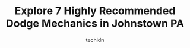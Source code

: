 ---
layout: ampstory
image: https://images.unsplash.com/photo-1607892027477-34542018abc4?ixlib=rb-4.0.3&ixid=MnwxMjA3fDB8MHxwaG90by1wYWdlfHx8fGVufDB8fHx8&auto=format&fit=crop&w=640&h=853&q=80
author: techidn
featured: false
description: For top-quality automotive repairs and maintenance, visit the 7 best Dodge Mechanic in Johnstown PA, USA. Their reputation for excellence and their dedication to customer satisfaction make t
title: Explore 7 Highly Recommended Dodge Mechanics in Johnstown PA
cover:
   title: Explore 7 Highly Recommended Dodge Mechanics in Johnstown PA
   subtitle: Rickpate
   background: https://images.unsplash.com/photo-1607892027477-34542018abc4?ixlib=rb-4.0.3&ixid=MnwxMjA3fDB8MHxwaG90by1wYWdlfHx8fGVufDB8fHx8&auto=format&fit=crop&w=640&h=853&q=80

pages: 
 - layout: thirds
   top: <h1>#1 REAMAN AUTO SALES AND SERVICE</h1>
   bottom: "<p>They are very reliable, capable and completely honest. I am a senior citizen who has been taken advantage of by many different car repair owners. I am truly impressed by </p>"
   background: https://www.knot35.com/toplist/wp-content/uploads/2023/06/best-dodge-mechanic-1-in-johnstown-pa-1685840143.jpeg
   backgroundblur: true
 - layout: thirds
   top: <h1>#2 Eastmont Auto Repair And Sales</h1>
   bottom: "<p>660 Headricks road, 909 Maple Ave, Johnstown, PA 15909, United States</p>"
   background: https://www.knot35.com/toplist/wp-content/uploads/2023/06/best-dodge-mechanic-2-in-johnstown-pa-1685840144.jpeg
   cta:
      link: https://www.knot35.com/toplist/explore-7-highly-recommended-dodge-mechanics-in-johnstown-pa/
      text: Explore 7 Highly Recommended Dodge Mechanics in Johnstown PA
 - layout: thirds
   top: <h1>#3 Weinzierls Garage</h1>
   bottom: "<p>10 D St, Johnstown, PA 15906, United States</p>"
   background: https://www.knot35.com/toplist/wp-content/uploads/2023/06/best-dodge-mechanic-3-in-johnstown-pa-1685840144.jpeg
   cta:
      link: https://www.knot35.com/toplist/explore-7-highly-recommended-dodge-mechanics-in-johnstown-pa/
      text: Explore 7 Highly Recommended Dodge Mechanics in Johnstown PA
 - layout: thirds
   top: <h1>#4 Brilharts Auto Repair</h1>
   bottom: "<p>122 Cooper Ave, Johnstown, PA 15906, United States</p>"
   background: https://images.unsplash.com/photo-1574169208507-84376144848b?ixlib=rb-4.0.3&ixid=MnwxMjA3fDB8MHxwaG90by1wYWdlfHx8fGVufDB8fHx8&auto=format&fit=crop&w=640&h=853&q=80
   cta:
      link: https://www.knot35.com/toplist/explore-7-highly-recommended-dodge-mechanics-in-johnstown-pa/
      text: Explore 7 Highly Recommended Dodge Mechanics in Johnstown PA
 - layout: thirds
   top: <h1>#5 Schneck Brothers Auto Service</h1>
   bottom: "<p>217 Johns St, Johnstown, PA 15901, United States</p>"
   background: https://images.unsplash.com/photo-1531169509526-f8f1fdaa4a67?ixlib=rb-4.0.3&ixid=MnwxMjA3fDB8MHxwaG90by1wYWdlfHx8fGVufDB8fHx8&auto=format&fit=crop&w=640&h=853&q=80
   cta:
      link: https://www.knot35.com/toplist/explore-7-highly-recommended-dodge-mechanics-in-johnstown-pa/
      text: Explore 7 Highly Recommended Dodge Mechanics in Johnstown PA
 - layout: thirds
   top: <h1>#6 Deyarmins Auto Repair</h1>
   bottom: "<p>581 Goucher St, Johnstown, PA 15905, United States</p>"
   background: https://images.unsplash.com/photo-1567360425618-1594206637d2?ixlib=rb-4.0.3&ixid=MnwxMjA3fDB8MHxwaG90by1wYWdlfHx8fGVufDB8fHx8&auto=format&fit=crop&w=640&h=853&q=80
   cta:
      link: https://www.knot35.com/toplist/explore-7-highly-recommended-dodge-mechanics-in-johnstown-pa/
      text: Explore 7 Highly Recommended Dodge Mechanics in Johnstown PA
 - layout: thirds
   top: <h1>#7 Berkebile Auto Service & Towing</h1>
   bottom: "<p>338 Oakland Ave, Johnstown, PA 15902, United States</p>"
   background: https://images.unsplash.com/photo-1549241520-425e3dfc01cb?ixlib=rb-4.0.3&ixid=MnwxMjA3fDB8MHxwaG90by1wYWdlfHx8fGVufDB8fHx8&auto=format&fit=crop&w=640&h=853&q=80
   cta:
      link: https://www.knot35.com/toplist/explore-7-highly-recommended-dodge-mechanics-in-johnstown-pa/
      text: Explore 7 Highly Recommended Dodge Mechanics in Johnstown PA
 - layout: thirds
   middle: Continue reading...
   background: https://images.unsplash.com/photo-1510906594845-bc082582c8cc?ixlib=rb-4.0.3&ixid=MnwxMjA3fDB8MHxwaG90by1wYWdlfHx8fGVufDB8fHx8&auto=format&fit=crop&w=640&h=853&q=80
   cta:
      link: https://www.knot35.com/toplist/explore-7-highly-recommended-dodge-mechanics-in-johnstown-pa/
      text: Explore 7 Highly Recommended Dodge Mechanics in Johnstown PA
      
---